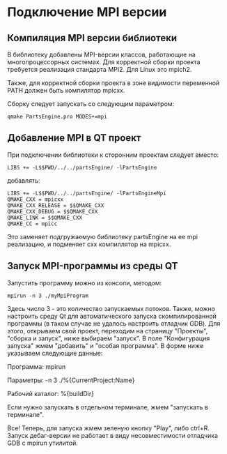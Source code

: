 # Подключение MPI версии
## Компиляция MPI версии библиотеки
В библиотеку добавлены MPI-версии классов, работающие на многопроцессорных системах.
Для корректной сборки проекта требуется реализация стандарта MPI2.
Для Linux это mpich2.

Также, для корректной сборки проекта в зоне видимости переменной PATH должен быть компилятор mpicxx.

Сборку следует запускать со следующим параметром:
```
qmake PartsEngine.pro MODES+=mpi
```

## Добавление MPI в QT проект
При подключении библиотеки к сторонним проектам следует вместо:
```
LIBS += -L$$PWD/../../partsEngine/ -lPartsEngine
```
добавлять:
```
LIBS += -L$$PWD/../../partsEngine/ -lPartsEngineMpi
QMAKE_CXX = mpicxx
QMAKE_CXX_RELEASE = $$QMAKE_CXX
QMAKE_CXX_DEBUG = $$QMAKE_CXX
QMAKE_LINK = $$QMAKE_CXX
QMAKE_CC = mpicc
```
Это заменяет подгружаемую библиотеку partsEngine на ее mpi реализацию, и подменяет cxx компиллятор на mpicxx.

## Запуск MPI-программы из среды QT
Запустить программу можно из консоли, методом:
```
mpirun -n 3 ./myMpiProgram
```
Здесь число 3 - это количество запускаемых потоков. Также, можно настроить среду Qt для автоматического запуска скомпилированной программы (в таком случае не удалось настроить отладчик GDB).
Для этого, открываем свой проект, переходим на страницу "Проекты", "сборка и запуск", ниже выбираем "запуск". В поле "Конфигурация запуска" жмем "добавить" и "особая программа".
В форме ниже указываем следующие данные:

Программа: mpirun

Параметры:  -n 3 ./%{CurrentProject:Name}

Рабочий каталог: %{buildDir}

Если нужно запускать в отдельном терминале, жмем "запускать в терминале".

Все! Теперь, для запуска жмем зеленую кнопку "Play", либо ctrl+R. Запуск дебаг-версии не работает в виду несовместимости отладчика GDB c mpirun утилитой.